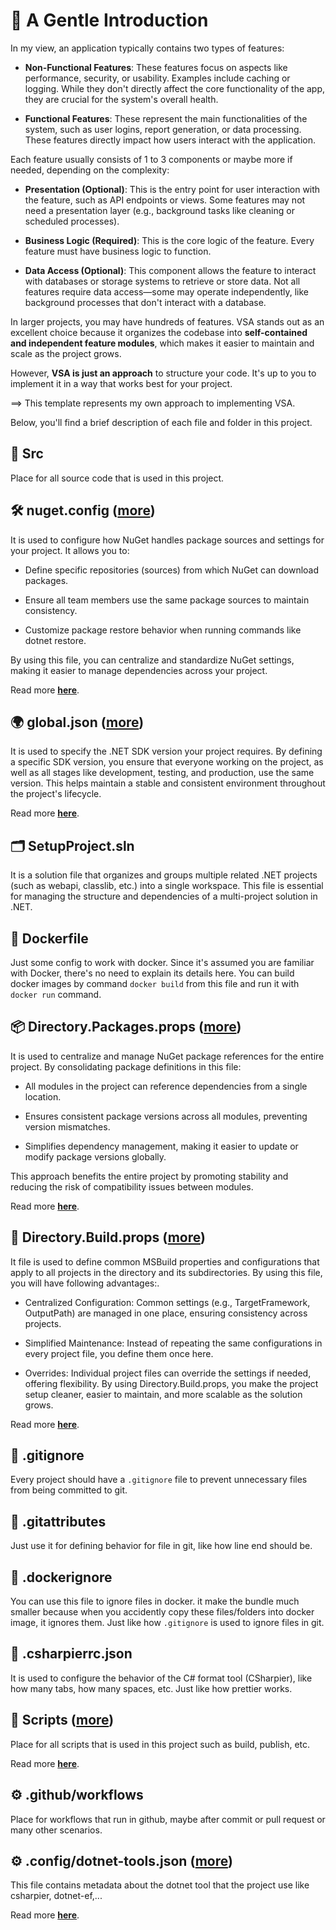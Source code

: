 # 🦄 A Gentle Introduction

In my view, an application typically contains two types of features:

- **Non-Functional Features**: These features focus on aspects like performance, security, or usability. Examples include caching or logging. While they don't directly affect the core functionality of the app, they are crucial for the system's overall health.

- **Functional Features**: These represent the main functionalities of the system, such as user logins, report generation, or data processing. These features directly impact how users interact with the application.

Each feature usually consists of 1 to 3 components or maybe more if needed, depending on the complexity:

- **Presentation (Optional)**: This is the entry point for user interaction with the feature, such as API endpoints or views. Some features may not need a presentation layer (e.g., background tasks like cleaning or scheduled processes).

- **Business Logic (Required)**: This is the core logic of the feature. Every feature must have business logic to function.

- **Data Access (Optional)**: This component allows the feature to interact with databases or storage systems to retrieve or store data. Not all features require data access—some may operate independently, like background processes that don't interact with a database.

In larger projects, you may have hundreds of features. VSA stands out as an excellent choice because it organizes the codebase into **self-contained and independent feature modules**, which makes it easier to maintain and scale as the project grows.

However, **VSA is just an approach** to structure your code. It's up to you to implement it in a way that works best for your project.

==> This template represents my own approach to implementing VSA.

Below, you'll find a brief description of each file and folder in this project.

## 📂 Src

Place for all source code that is used in this project.

## 🛠️ nuget.config ([more](NugetConfig.md))

It is used to configure how NuGet handles package sources and settings for your project. It allows you to:

- Define specific repositories (sources) from which NuGet can download packages.

- Ensure all team members use the same package sources to maintain consistency.

- Customize package restore behavior when running commands like dotnet restore.

By using this file, you can centralize and standardize NuGet settings, making it easier to manage dependencies across your project.

Read more [**here**](NugetConfig.md).

## 🌍 global.json ([more](GlobalJson.md))

It is used to specify the .NET SDK version your project requires. By defining a specific SDK version, you ensure that everyone working on the project, as well as all stages like development, testing, and production, use the same version. This helps maintain a stable and consistent environment throughout the project's lifecycle.

Read more [**here**](GlobalJson.md).

## 🗂️ SetupProject.sln

It is a solution file that organizes and groups multiple related .NET projects (such as webapi, classlib, etc.) into a single workspace. This file is essential for managing the structure and dependencies of a multi-project solution in .NET.

## 🐳 Dockerfile

Just some config to work with docker. Since it's assumed you are familiar with Docker, there's no need to explain its details here. You can build docker images by command `docker build` from this file and run it with `docker run` command.

## 📦 Directory.Packages.props ([more](DirectoryPackagesProps.md))

It is used to centralize and manage NuGet package references for the entire project. By consolidating package definitions in this file:

- All modules in the project can reference dependencies from a single location.

- Ensures consistent package versions across all modules, preventing version mismatches.

- Simplifies dependency management, making it easier to update or modify package versions globally.

This approach benefits the entire project by promoting stability and reducing the risk of compatibility issues between modules.

Read more [**here**](DirectoryPackagesProps.md).

## 📂 Directory.Build.props ([more](DirectoryBuildProps.md))

It file is used to define common MSBuild properties and configurations that apply to all projects in the directory and its subdirectories. By using this file, you will have following advantages:.

- Centralized Configuration: Common settings (e.g., TargetFramework, OutputPath) are managed in one place, ensuring consistency across projects.

- Simplified Maintenance: Instead of repeating the same configurations in every project file, you define them once here.

- Overrides: Individual project files can override the settings if needed, offering flexibility.
  By using Directory.Build.props, you make the project setup cleaner, easier to maintain, and more scalable as the solution grows.

Read more [**here**](DirectoryBuildProps.md).

## 🔴 .gitignore

Every project should have a `.gitignore` file to prevent unnecessary files from being committed to git.

## 🔴 .gitattributes

Just use it for defining behavior for file in git, like how line end should be.

## 🐳 .dockerignore

You can use this file to ignore files in docker. it make the bundle much smaller because when you accidently copy these files/folders into docker image, it ignores them. Just like how `.gitignore` is used to ignore files in git.

## 🔧 .csharpierrc.json

It is used to configure the behavior of the C# format tool (CSharpier), like how many tabs, how many spaces, etc. Just like how prettier works.

## 📂 Scripts ([more](CustomizeScript.md))

Place for all scripts that is used in this project such as build, publish, etc.

Read more [**here**](CustomizeScript.md).

## ⚙️ .github/workflows

Place for workflows that run in github, maybe after commit or pull request or many other scenarios.

## ⚙️ .config/dotnet-tools.json ([more](DotnetToolConfig.md))

This file contains metadata about the dotnet tool that the project use like csharpier, dotnet-ef,...

Read more [**here**](DotnetToolConfig.md).
